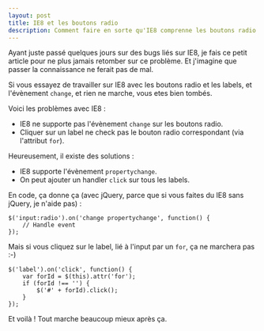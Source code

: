 ```yaml
---
layout: post
title: IE8 et les boutons radio
description: Comment faire en sorte qu'IE8 comprenne les boutons radio correctement
---
```


Ayant juste passé quelques jours sur des bugs liés sur IE8, je fais ce petit article pour ne plus jamais retomber sur ce problème. Et j'imagine que passer la connaissance ne ferait pas de mal.

Si vous essayez de travailler sur IE8 avec les boutons radio et les labels, et l'évènement `change`, et rien ne marche, vous etes bien tombés.

Voici les problèmes avec IE8 :

- IE8 ne supporte pas l'évènement `change` sur les boutons radio.
- Cliquer sur un label ne check pas le bouton radio correspondant (via l'attribut `for`).

Heureusement, il existe des solutions :

- IE8 supporte l'évènement `propertychange`.
- On peut ajouter un handler `click` sur tous les labels.

En code, ça donne ça (avec jQuery, parce que si vous faites du IE8 sans jQuery, je n'aide pas) :

```
$('input:radio').on('change propertychange', function() {
    // Handle event
});
```

Mais si vous cliquez sur le label, lié à l'input par un `for`, ça ne marchera pas :-)

```
$('label').on('click', function() {
    var forId = $(this).attr('for');
    if (forId !== '') {
        $('#' + forId).click();
    }
});
```

Et voilà ! Tout marche beaucoup mieux après ça.
